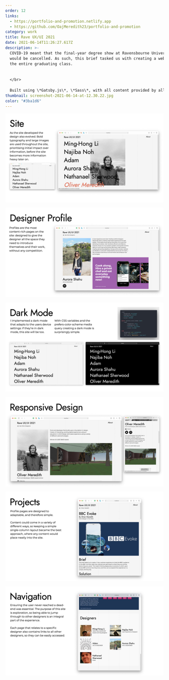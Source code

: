 ```yaml
---
order: 12
links:
  - https://portfolio-and-promotion.netlify.app
  - https://github.com/OajMeredith23/portfolio-and-promotion
category: work
title: Rave UX/UI 2021
date: 2021-06-14T11:26:27.617Z
description: >-
  COVID-19 meant that the final-year degree show at Ravensbourne University
  would be cancelled. As such, this brief tasked us with creating a website for
  the entire graduating class.


  </br>

  Built using \*Gatsby.js\*, \*Sass\*, with all content provided by all the associated designers as Markdown files.
thumbnail: screenshot-2021-06-14-at-12.30.22.jpg
color: "#3ba1d6"
---
```

![](slides.005.jpeg)

![](slides.007.jpeg)

![](slides.006.jpeg)

![](slides.008.jpeg)

![](slides.009.jpeg)

![](slides.010.jpeg)